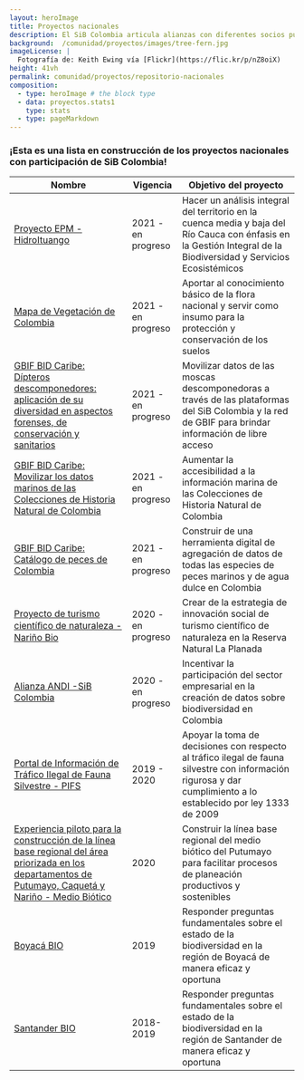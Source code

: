 ```yaml
---
layout: heroImage
title: Proyectos nacionales 
description: El SiB Colombia articula alianzas con diferentes socios publicadores a nivel nacional 
background:  /comunidad/proyectos/images/tree-fern.jpg
imageLicense: |
  Fotografía de: Keith Ewing vía [Flickr](https://flic.kr/p/nZ8oiX) 
height: 41vh
permalink: comunidad/proyectos/repositorio-nacionales
composition:
  - type: heroImage # the block type
  - data: proyectos.stats1
    type: stats
  - type: pageMarkdown
---
```




### ¡Esta es una lista en construcción de los proyectos nacionales con participación de SiB Colombia!



| Nombre| Vigencia | Objetivo del proyecto |
| -------- | -------- | -------- |
|[Proyecto EPM - HidroItuango](https://hp-colombian-biodiversity.gbif-staging.org/comunidad/proyectos/nacionales/epm)|2021 - en progreso|Hacer un análisis integral del territorio en la cuenca media y baja del Río Cauca con énfasis en la Gestión Integral de la Biodiversidad y Servicios Ecosistémicos|
|[Mapa de Vegetación de Colombia](https://hp-colombian-biodiversity.gbif-staging.org/comunidad/proyectos/nacionales/mapa-vegetacion)|2021 - en progreso|Aportar al conocimiento básico de la flora nacional y servir como insumo para la protección y conservación de los suelos |
|[GBIF BID Caribe: Dípteros  descomponedores: aplicación de su diversidad en aspectos forenses, de conservación y sanitarios](https://hp-colombian-biodiversity.gbif-staging.org/comunidad/proyectos/nacionales/dipteros-descomponedores)|2021 - en progreso|Movilizar datos de las moscas descomponedoras a través de las plataformas del SiB Colombia y la red de GBIF para brindar información de libre acceso|
|[GBIF BID Caribe: Movilizar los datos marinos de las Colecciones de Historia Natural de Colombia](https://hp-colombian-biodiversity.gbif-staging.org/comunidad/proyectos/nacionales/informacion-marina)|2021 - en progreso|Aumentar la accesibilidad a la información marina de las Colecciones de Historia Natural de Colombia|
|[GBIF BID Caribe: Catálogo de peces de Colombia](https://hp-colombian-biodiversity.gbif-staging.org/comunidad/proyectos/nacionales/catalogo-peces)|2021 - en progreso|Construir de una herramienta digital de agregación de datos de todas las especies de peces marinos y de agua dulce en Colombia|
|[Proyecto de turismo cientíﬁco de naturaleza - Nariño Bio](https://hp-colombian-biodiversity.gbif-staging.org/comunidad/proyectos/nacionales/turismo-científico)|2020 - en progreso|Crear de la estrategia de innovación social de turismo cientíﬁco de naturaleza en la Reserva Natural La Planada |
| [Alianza ANDI -SiB Colombia](https://biodiversidad.co/acercade/aliados/andi)    | 2020 - en progreso    | Incentivar la participación del sector empresarial en la creación de datos sobre biodiversidad en Colombia     |
|[Portal de Información de Tráfico Ilegal de Fauna Silvestre - PIFS](https://hp-colombian-biodiversity.gbif-staging.org/comunidad/proyectos/nacionales/pifs)|2019 - 2020|Apoyar la toma de decisiones con respecto al tráfico ilegal de fauna silvestre con información rigurosa y dar cumplimiento a lo establecido por ley 1333 de 2009|
|[Experiencia piloto para la construcción de la línea base regional del área priorizada en los departamentos de Putumayo, Caquetá y Nariño - Medio Biótico](https://hp-colombian-biodiversity.gbif-staging.org/comunidad/proyectos/nacionales/anh-putumayo)|2020|Construir la línea base regional del medio biótico del Putumayo para facilitar procesos de planeación productivos y sostenibles|
|[Boyacá BIO](https://hp-colombian-biodiversity.gbif-staging.org/comunidad/proyectos/nacionales/boyaca-bio)|2019|Responder preguntas fundamentales sobre el estado de la biodiversidad en la región de Boyacá de manera eficaz y oportuna|
|[Santander BIO](https://hp-colombian-biodiversity.gbif-staging.org/comunidad/proyectos/nacionales/santander-bio)|2018-2019|Responder preguntas fundamentales sobre el estado de la biodiversidad en la región de Santander de manera eficaz y oportuna|



